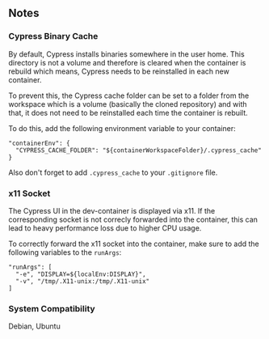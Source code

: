## Notes

### Cypress Binary Cache

By default, Cypress installs binaries somewhere in the user home. This directory is not a volume and therefore is cleared when the container is rebuild which means, Cypress needs to be reinstalled in each new container.

To prevent this, the Cypress cache folder can be set to a folder from the workspace which is a volume (basically the cloned repository) and with that, it does not need to be reinstalled each time the container is rebuilt.

To do this, add the following environment variable to your container:
```
"containerEnv": {
  "CYPRESS_CACHE_FOLDER": "${containerWorkspaceFolder}/.cypress_cache"
}
```

Also don't forget to add `.cypress_cache` to your `.gitignore` file.

### x11 Socket

The Cypress UI in the dev-container is displayed via x11. If the corresponding socket is not correcly forwarded into the container, this can lead to heavy performance loss due to higher CPU usage.

To correctly forward the x11 socket into the container, make sure to add the following variables to the `runArgs`:
```
"runArgs": [
  "-e", "DISPLAY=${localEnv:DISPLAY}",
  "-v", "/tmp/.X11-unix:/tmp/.X11-unix"
]
```

### System Compatibility

Debian, Ubuntu

